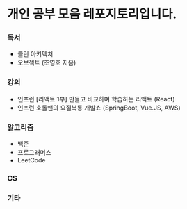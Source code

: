 
# 개인 공부 모음 레포지토리입니다.

### 독서
* 클린 아키텍처
* 오브젝트 (조영호 지음)
  
### 강의
* 인프런 [리액트 1부] 만들고 비교하며 학습하는 리액트 (React)
* 인프런 호돌맨의 요절복통 개발쇼 (SpringBoot, Vue.JS, AWS) 

### 알고리즘
* 백준
* 프로그래머스
* LeetCode

### CS

### 기타
